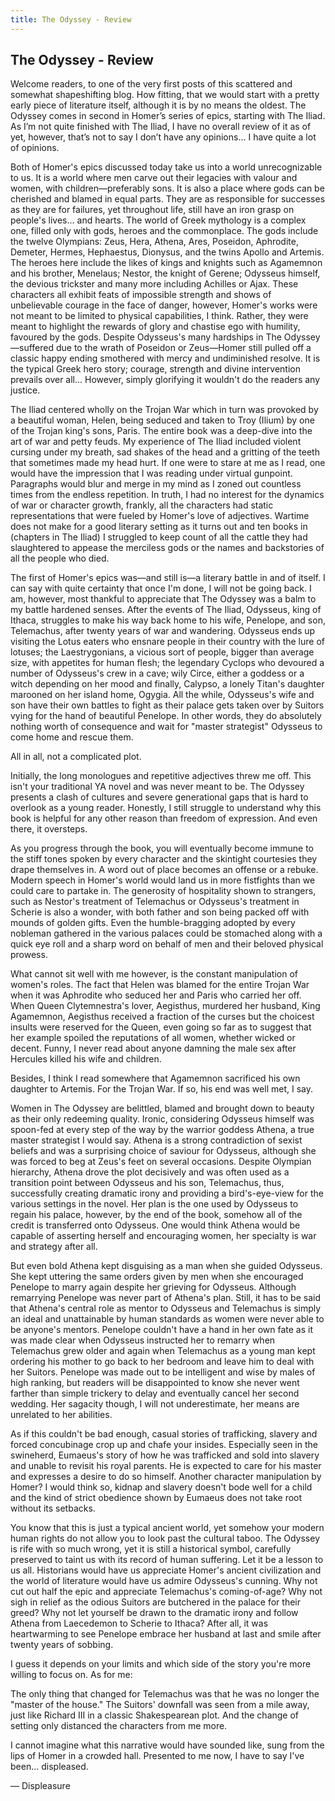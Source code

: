 ```yaml
---
title: The Odyssey - Review
---
```

## The Odyssey - Review
Welcome readers, to one of the very first posts of this scattered and somewhat shapeshifting blog. How fitting, that we would start with a pretty early piece of literature itself, although it is by no means the oldest. The Odyssey comes in second in Homer’s series of epics, starting with The Iliad. As I’m not quite finished with The Iliad, I have no overall review of it as of yet, however, that’s not to say I don’t have any opinions... I have quite a lot of opinions.

Both of Homer's epics discussed today take us into a world unrecognizable to us. It is a world where men carve out their legacies with valour and women, with children—preferably sons. It is also a place where gods can be cherished and blamed in equal parts. They are as responsible for successes as they are for failures, yet throughout life, still have an iron grasp on people's lives... and hearts. The world of Greek mythology is a complex one, filled only with gods, heroes and the commonplace. The gods include the twelve Olympians: Zeus, Hera, Athena, Ares, Poseidon, Aphrodite, Demeter, Hermes, Hephaestus, Dionysus, and the twins Apollo and Artemis. The heroes here include the likes of kings and knights such as Agamemnon and his brother, Menelaus; Nestor, the knight of Gerene; Odysseus himself, the devious trickster and many more including Achilles or Ajax. These characters all exhibit feats of impossible strength and shows of unbelievable courage in the face of danger, however, Homer's works were not meant to be limited to physical capabilities, I think. Rather, they were meant to highlight the rewards of glory and chastise ego with humility, favoured by the gods. Despite Odysseus's many hardships in The Odyssey—suffered due to the wrath of Poseidon or Zeus—Homer still pulled off a classic happy ending smothered with mercy and undiminished resolve. It is the typical Greek hero story; courage, strength and divine intervention prevails over all... However, simply glorifying it wouldn't do the readers any justice. 

The Iliad centered wholly on the Trojan War which in turn was provoked by a beautiful woman, Helen, being seduced and taken to Troy (Ilium) by one of the Trojan king's sons, Paris. The entire book was a deep-dive into the art of war and petty feuds. My experience of The Iliad included violent cursing under my breath, sad shakes of the head and a gritting of the teeth that sometimes made my head hurt. If one were to stare at me as I read, one would have the impression that I was reading under virtual gunpoint. Paragraphs would blur and merge in my mind as I zoned out countless times from the endless repetition. In truth, I had no interest for the dynamics of war or character growth, frankly, all the characters had static representations that were fueled by Homer's love of adjectives. Wartime does not make for a good literary setting as it turns out and ten books in (chapters in The Iliad) I struggled to keep count of all the cattle they had slaughtered to appease the merciless gods or the names and backstories of all the people who died.

The first of Homer's epics was—and still is—a literary battle in and of itself. I can say with quite certainty that once I'm done, I will not be going back. I am, however, most thankful to appreciate that The Odyssey was a balm to my battle hardened senses. After the events of The Iliad, Odysseus, king of Ithaca, struggles to make his way back home to his wife, Penelope, and son, Telemachus, after twenty years of war and wandering. Odysseus ends up visiting the Lotus eaters who ensnare people in their country with the lure of lotuses; the Laestrygonians, a vicious sort of people, bigger than average size, with appetites for human flesh; the legendary Cyclops who devoured a number of Odysseus's crew in a cave; wily Circe, either a goddess or a witch depending on her mood and finally, Calypso, a lonely Titan's daughter marooned on her island home, Ogygia. All the while, Odysseus's wife and son have their own battles to fight as their palace gets taken over by Suitors vying for the hand of beautiful Penelope. In other words, they do absolutely nothing worth of consequence and wait for "master strategist" Odysseus to come home and rescue them. 

All in all, not a complicated plot.

Initially, the long monologues and repetitive adjectives threw me off. This isn't your traditional YA novel and was never meant to be. The Odyssey presents a clash of cultures and severe generational gaps that is hard to overlook as a young reader. Honestly, I still struggle to understand why this book is helpful for any other reason than freedom of expression. And even there, it oversteps.

As you progress through the book, you will eventually become immune to the stiff tones spoken by every character and the skintight courtesies they drape themselves in. A word out of place becomes an offense or a rebuke. Modern speech in Homer's world would land us in more fistfights than we could care to partake in. The generosity of hospitality shown to strangers, such as Nestor's treatment of Telemachus or Odysseus's treatment in Scherie is also a wonder, with both father and son being packed off with mounds of golden gifts. Even the humble-bragging adopted by every nobleman gathered in the various palaces could be stomached along with a quick eye roll and a sharp word on behalf of men and their beloved physical prowess. 

What cannot sit well with me however, is the constant manipulation of women's roles. The fact that Helen was blamed for the entire Trojan War when it was Aphrodite who seduced her and Paris who carried her off. When Queen Clytemnestra's lover, Aegisthus, murdered her husband, King Agamemnon, Aegisthus received a fraction of the curses but the choicest insults were reserved for the Queen, even going so far as to suggest that her example spoiled the reputations of all women, whether wicked or decent. Funny, I never read about anyone damning the male sex after Hercules killed his wife and children.  

Besides, I think I read somewhere that Agamemnon sacrificed his own daughter to Artemis. For the Trojan War. If so, his end was well met, I say.

Women in The Odyssey are belittled, blamed and brought down to beauty as their only redeeming quality. Ironic, considering Odysseus himself was spoon-fed at every step of the way by the warrior goddess Athena, a true master strategist I would say. Athena is a strong contradiction of sexist beliefs and was a surprising choice of saviour for Odysseus, although she was forced to beg at Zeus's feet on several occasions. Despite Olympian hierarchy, Athena drove the plot decisively and was often used as a transition point between Odysseus and his son, Telemachus, thus, successfully creating dramatic irony and providing a bird's-eye-view for the various settings in the novel. Her plan is the one used by Odysseus to regain his palace, however, by the end of the book, somehow all of the credit is transferred onto Odysseus. One would think Athena would be  capable of asserting herself and encouraging women, her specialty is war and strategy after all. 

But even bold Athena kept disguising as a man when she guided Odysseus. She kept uttering the same orders given by men when she encouraged Penelope to marry again despite her grieving for Odysseus. Although remarrying Penelope was never part of Athena's plan. Still, it has to be said that Athena's central role as mentor to Odysseus and Telemachus is simply an ideal and unattainable by human standards as women were never able to be anyone's mentors. Penelope couldn't have a hand in her own fate as it was made clear when Odysseus instructed her to remarry when Telemachus grew older and again when Telemachus as a young man kept ordering his mother to go back to her bedroom and leave him to deal with her Suitors. Penelope was made out to be intelligent and wise by males of high ranking, but readers will be disappointed to know she never went farther than simple trickery to delay and eventually cancel her second wedding. Her sagacity though, I will not underestimate, her means are unrelated to her abilities. 

As if this couldn't be bad enough, casual stories of trafficking, slavery and forced concubinage crop up and chafe your insides. Especially seen in the swineherd, Eumaeus's story of how he was trafficked and sold into slavery and unable to revisit his royal parents. He is expected to care for his master and expresses a desire to do so himself. Another character manipulation by Homer? I would think so, kidnap and slavery doesn't bode well for a child and the kind of strict obedience shown by Eumaeus does not take root without its setbacks. 

 You know that this is just a typical ancient world, yet somehow your modern human rights do not allow you to look past the cultural taboo. The Odyssey is rife with so much wrong, yet it is still a historical symbol, carefully preserved to taint us with its record of human suffering. Let it be a lesson to us all. Historians would have us appreciate Homer's ancient civilization and the world of literature would have us admire Odysseus's cunning. Why not cut out half the epic and appreciate Telemachus's coming-of-age? Why not sigh in relief as the odious Suitors are butchered in the palace for their greed? Why not let yourself be drawn to the dramatic irony and follow Athena from Laecedemon to Scherie to Ithaca? After all, it was heartwarming to see Penelope embrace her husband at last and smile after twenty years of sobbing.

I guess it depends on your limits and which side of the story you're more willing to focus on. As for me:

The only thing that changed for Telemachus was that he was no longer the "master of the house." The Suitors' downfall was seen from a mile away, just like Richard III in a classic Shakespearean plot. And the change of setting only distanced the characters from me more. 

I cannot imagine what this narrative would have sounded like, sung from the lips of Homer in a crowded hall. Presented to me now, I have to say I've been... displeased.

— Displeasure

